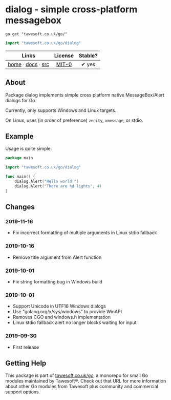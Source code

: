 # dialog - simple cross-platform messagebox

```shell script
go get "tawesoft.co.uk/go/"
```

```go
import "tawesoft.co.uk/go/dialog"
```

|  Links  | License | Stable? |
|:-------:|:-------:|:-------:|
| [home][home_dialog] ∙ [docs][docs_dialog] ∙ [src][src_dialog] | [MIT-0][copy_dialog] | ✔ yes |

[home_dialog]: https://tawesoft.co.uk/go/dialog
[src_dialog]:  https://github.com/tawesoft/go/tree/master/dialog
[docs_dialog]: https://godoc.org/tawesoft.co.uk/go/dialog
[copy_dialog]: https://github.com/tawesoft/go/tree/master/dialog/LICENSE.txt

## About

Package dialog implements simple cross platform native MessageBox/Alert
dialogs for Go.

Currently, only supports Windows and Linux targets.

On Linux, uses (in order of preference) `zenity`, `xmessage`, or stdio.


## Example


Usage is quite simple:


```go
package main

import "tawesoft.co.uk/go/dialog"

func main() {
    dialog.Alert("Hello world!")
    dialog.Alert("There are %d lights", 4)
}
```

## Changes

### 2019-11-16

* Fix incorrect formatting of multiple arguments in Linux stdio fallback

### 2019-10-16

* Remove title argument from Alert function

### 2019-10-01

* Fix string formatting bug in Windows build

### 2019-10-01

* Support Unicode in UTF16 Windows dialogs
* Use "golang.org/x/sys/windows" to provide WinAPI
* Removes CGO and windows.h implementation
* Linux stdio fallback alert no longer blocks waiting for input

### 2019-09-30

* First release


## Getting Help

This package is part of [tawesoft.co.uk/go](https://www.tawesoft.co.uk/go),
a monorepo for small Go modules maintained by Tawesoft®.
Check out that URL for more information about other Go modules from
Tawesoft plus community and commercial support options.